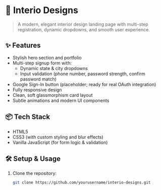 # 🏡 Interio Designs

> A modern, elegant interior design landing page with multi-step registration, dynamic dropdowns, and smooth user experience.

## ✨ Features

- Stylish hero section and portfolio
- Multi-step signup form with:
  - Dynamic state & city dropdowns
  - Input validation (phone number, password strength, confirm password match)
- Google Sign-In button (placeholder; ready for real OAuth integration)
- Fully responsive design
- Clean, soft glassmorphism card layout
- Subtle animations and modern UI components

## 📦 Tech Stack

- HTML5
- CSS3 (with custom styling and blur effects)
- Vanilla JavaScript (for form logic & validation)

## 🛠️ Setup & Usage

1. Clone the repository:
   ```bash
   git clone https://github.com/yourusername/interio-designs.git
